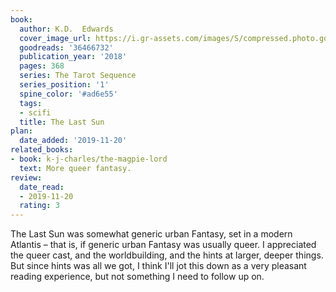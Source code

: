 ```yaml
---
book:
  author: K.D.  Edwards
  cover_image_url: https://i.gr-assets.com/images/S/compressed.photo.goodreads.com/books/1517437940l/36466732._SX98_.jpg
  goodreads: '36466732'
  publication_year: '2018'
  pages: 368
  series: The Tarot Sequence
  series_position: '1'
  spine_color: '#ad6e55'
  tags:
  - scifi
  title: The Last Sun
plan:
  date_added: '2019-11-20'
related_books:
- book: k-j-charles/the-magpie-lord
  text: More queer fantasy.
review:
  date_read:
  - 2019-11-20
  rating: 3
---
```


The Last Sun was somewhat generic urban Fantasy, set in a modern Atlantis – that is, if generic urban Fantasy was
usually queer. I appreciated the queer cast, and the worldbuilding, and the hints at larger, deeper things. But since
hints was all we got, I think I'll jot this down as a very pleasant reading experience, but not something I need to
follow up on.
